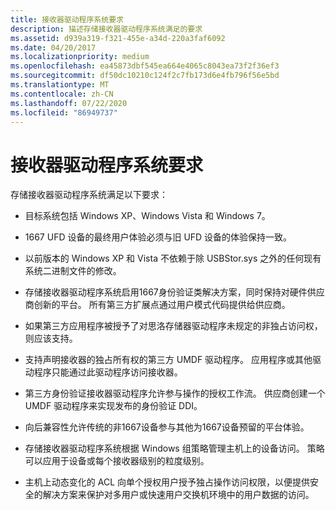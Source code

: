 ```yaml
---
title: 接收器驱动程序系统要求
description: 描述存储接收器驱动程序系统满足的要求
ms.assetid: d939a319-f321-455e-a34d-220a3faf6092
ms.date: 04/20/2017
ms.localizationpriority: medium
ms.openlocfilehash: ea45873dbf545ea664e4065c8043ea73f2f36ef3
ms.sourcegitcommit: df50dc10210c124f2c7fb173d6e4fb796f56e5bd
ms.translationtype: MT
ms.contentlocale: zh-CN
ms.lasthandoff: 07/22/2020
ms.locfileid: "86949737"
---
```

# <a name="silo-driver-system-requirements"></a>接收器驱动程序系统要求

存储接收器驱动程序系统满足以下要求：

- 目标系统包括 Windows XP、Windows Vista 和 Windows 7。

- 1667 UFD 设备的最终用户体验必须与旧 UFD 设备的体验保持一致。

- 以前版本的 Windows XP 和 Vista 不依赖于除 USBStor.sys 之外的任何现有系统二进制文件的修改。

- 存储接收器驱动程序系统启用1667身份验证类解决方案，同时保持对硬件供应商创新的平台。 所有第三方扩展点通过用户模式代码提供给供应商。

- 如果第三方应用程序被授予了对思洛存储器驱动程序未规定的非独占访问权，则应该支持。

- 支持声明接收器的独占所有权的第三方 UMDF 驱动程序。 应用程序或其他驱动程序只能通过此驱动程序访问接收器。

- 第三方身份验证接收器驱动程序允许参与操作的授权工作流。 供应商创建一个 UMDF 驱动程序来实现发布的身份验证 DDI。

- 向后兼容性允许传统的非1667设备参与其他为1667设备预留的平台体验。

- 存储接收器驱动程序系统根据 Windows 组策略管理主机上的设备访问。 策略可以应用于设备或每个接收器级别的粒度级别。

- 主机上动态变化的 ACL 向单个授权用户授予独占操作访问权限，以便提供安全的解决方案来保护对多用户或快速用户交换机环境中的用户数据的访问。
